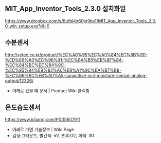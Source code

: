 ## MIT_App_Inventor_Tools_2.3.0 설치화일
https://www.dropbox.com/s/8ufbl4x60jq9ho1/MIT_App_Inventor_Tools_2.3.0_win_setup.exe?dl=0

## 수분센서
http://vctec.co.kr/product/%EC%A0%95%EC%A0%84%EC%8B%9D-%ED%86%A0%EC%96%91-%EC%8A%B5%EB%8F%84-%EC%84%BC%EC%84%9C-%EC%95%84%EB%82%A0%EB%A1%9C%EA%B7%B8-%EC%B6%9C%EB%A0%A5-capacitive-soil-moisture-sensor-analog-output/12326/

* 아래로 갔을 때 문서 | Product Wiki 클릭함

## 온도습도센서
https://www.icbanq.com/P005607911 <br/>
* 아래로 가면 기술정보 | Wiki Page <br/>
* 검정:그라운드, 빨간색: 5V, 초록:D2, 희색: 3D



